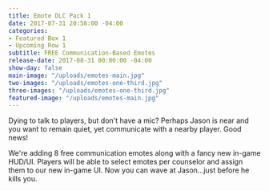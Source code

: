 ```yaml
---
title: Emote DLC Pack 1
date: 2017-07-31 20:58:00 -04:00
categories:
- Featured Box 1
- Upcoming Row 1
subtitle: FREE Communication-Based Emotes
release-date: 2017-08-31 00:00:00 -04:00
show-day: false
main-image: "/uploads/emotes-main.jpg"
two-images: "/uploads/emotes-one-third.jpg"
three-images: "/uploads/emotes-one-third.jpg"
featured-image: "/uploads/emotes-main.jpg"
---
```


Dying to talk to players, but don't have a mic? Perhaps Jason is near and you want to remain quiet, yet communicate with a nearby player. Good news! 

We're adding 8 free communication emotes along with a fancy new in-game HUD/UI. Players will be able to select emotes per counselor and assign them to our new in-game UI. Now you can wave at Jason...just before he kills you.   